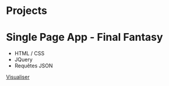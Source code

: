# Projects

<h1>Single Page App - Final Fantasy</h1>

<ul>
  <li>HTML / CSS</li>
  <li>JQuery</li>
  <li>Requêtes JSON</li>
</ul>

<a href="https://ag-dev-app.github.io/Projects/FinalFantasy/">Visualiser</a>

